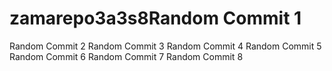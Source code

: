 # zamarepo3a3s8Random Commit 1
Random Commit 2
Random Commit 3
Random Commit 4
Random Commit 5
Random Commit 6
Random Commit 7
Random Commit 8
